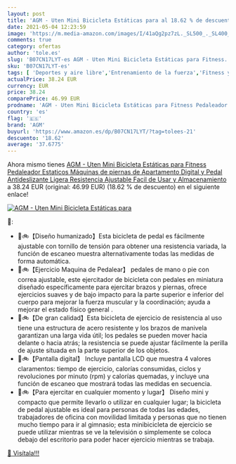 ```yaml
---
layout: post
title: 'AGM - Uten Mini Bicicleta Estáticas para al 18.62 % de descuento'
date: 2021-05-04 12:23:59
image: 'https://m.media-amazon.com/images/I/41aQg2pz7zL._SL500_._SL400_.jpg'
comments: true
category: ofertas
author: 'tole.es'
slug: 'B07CN17LYT-es AGM - Uten Mini Bicicleta Estáticas para Fitness...'
sku: 'B07CN17LYT-es'
tags: [ 'Deportes y aire libre','Entrenamiento de la fuerza','Fitness y ejercicio','Máquinas de piernas','agm','bicicleta', ]
actualPrice: 38.24 EUR
currency: EUR
price: 38.24
comparePrice: 46.99 EUR
prodname: 'AGM - Uten Mini Bicicleta Estáticas para Fitness Pedaleador Estaticos Máquinas de piernas de Apartamento Digital y Pedal Antideslizante  Ligera  Resistencia Ajustable Facil de Usar y Almacenamiento'
country: 'es'
flag: '🇪🇸'
brand: 'AGM'
buyurl: 'https://www.amazon.es/dp/B07CN17LYT/?tag=tolees-21'
descuento: '18.62'
average: '37.6775'
---
```


Ahora mismo tienes [AGM - Uten Mini Bicicleta Estáticas para Fitness Pedaleador Estaticos Máquinas de piernas de Apartamento Digital y Pedal Antideslizante  Ligera  Resistencia Ajustable Facil de Usar y Almacenamiento](https://www.amazon.es/dp/B07CN17LYT/?tag=tolees-21) a 38.24 EUR (original: 46.99 EUR) (18.62 %  de descuento) en el siguiente enlace!

[![AGM - Uten Mini Bicicleta Estáticas para](https://m.media-amazon.com/images/I/41aQg2pz7zL._SL500_._SL400_.jpg)](https://www.amazon.es/dp/B07CN17LYT/?tag=tolees-21)

🔎:

- 🚶🚲【Diseño humanizado】Esta bicicleta de pedal es fácilmente ajustable con tornillo de tensión para obtener una resistencia variada, la función de escaneo muestra alternativamente todas las medidas de forma automática.
- 🚶🚲【Ejercicio Maquina de Pedalear】 pedales de mano o pie con correa ajustable, este ejercitador de bicicleta con pedales en miniatura diseñado específicamente para ejercitar brazos y piernas, ofrece ejercicios suaves y de bajo impacto para la parte superior e inferior del cuerpo para mejorar la fuerza muscular y la coordinación; ayuda a mejorar el estado físico general .
- 🚶🚲【De gran calidad】Esta bicicleta de ejercicio de resistencia al uso tiene una estructura de acero resistente y los brazos de manivela garantizan una larga vida útil; los pedales se pueden mover hacia delante o hacia atrás; la resistencia se puede ajustar fácilmente la perilla de ajuste situada en la parte superior de los objetos.
- 🚶🚲【Pantalla digital】 Incluye pantalla LCD que muestra 4 valores claramentos: tiempo de ejercicio, calorías consumidas, ciclos y revoluciones por minuto (rpm) y calorías quemadas, y incluye una función de escaneo que mostrará todas las medidas en secuencia.
- 🚶🚲【Para ejercitar en cualquier momento y lugar】 Diseño mini y compacto que permite llevarlo o utilizar en cualquier lugar; la bicicleta de pedal ajustable es ideal para personas de todas las edades, trabajadores de oficina con movilidad limitada y personas que no tienen mucho tiempo para ir al gimnasio; esta minibicicleta de ejercicio se puede utilizar mientras se ve la televisión o simplemente se coloca debajo del escritorio para poder hacer ejercicio mientras se trabaja.

[🛒 Visítala!!!](https://www.amazon.es/dp/B07CN17LYT/?tag=tolees-21)
